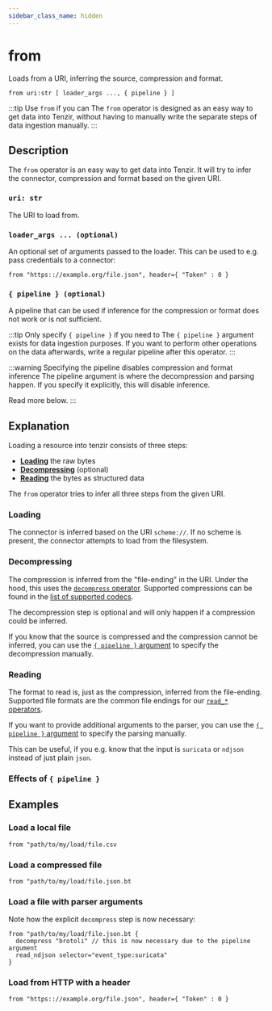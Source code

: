 ```yaml
---
sidebar_class_name: hidden
---
```


# from

Loads from a URI, inferring the source, compression and format.

```tql
from uri:str [ loader_args ..., { pipeline } ]
```

:::tip Use `from` if you can
The `from` operator is designed as an easy way to get data into Tenzir,
without having to manually write the separate steps of data ingestion manually.
:::

## Description

The `from` operator is an easy way to get data into Tenzir.
It will try to infer the connector, compression and format based on the given URI.

### `uri: str`

The URI to load from.

### `loader_args ... (optional)`

An optional set of arguments passed to the loader.
This can be used to e.g. pass credentials to a connector:

```tql
from "https:://example.org/file.json", header={ "Token" : 0 }
```

### `{ pipeline } (optional)`

A pipeline that can be used if inference for the compression or format does not work
or is not sufficient.

:::tip Only specify `{ pipeline }` if you need to
The `{ pipeline }` argument exists for data ingestion purposes.
If you want to perform other operations on the data afterwards, write a regular pipeline
after this operator.
:::

:::warning Specifying the pipeline disables compression and format inference
The pipeline argument is where the decompression and parsing happen. If you specify
it explicitly, this will disable inference.

Read more below.
:::

## Explanation

Loading a resource into tenzir consists of three steps:

* [**Loading**](#loading) the raw bytes
* [**Decompressing**](#decompressing) (optional)
* [**Reading**](#reading) the bytes as structured data

The `from` operator tries to infer all three steps from the given URI.

### Loading

The connector is inferred based on the URI `scheme://`.
If no scheme is present, the connector attempts to load from the filesystem.

### Decompressing

The compression is inferred from the "file-ending" in the URI. Under the hood,
this uses the [`decompress` operator](decompress.md).
Supported compressions can be found in the [list of supported codecs](decompress.md#codec-str).

The decompression step is optional and will only happen if a compression could be inferred.

If you know that the source is compressed and the compression cannot be inferred, you can use the
[`{ pipeline }` argument](#-pipeline--optional) to specify the decompression manually.

### Reading

The format to read is, just as the compression, inferred from the file-ending.
Supported file formats are the common file endings for our [`read_*` operators](operators.md#parsing).

If you want to provide additional arguments to the parser, you can use the
[`{ pipeline }` argument](#-pipeline--optional) to specify the parsing manually.

This can be useful, if you e.g. know that the input is `suricata` or `ndjson` instead of just plain `json`.

### Effects of `{ pipeline }`



## Examples

### Load a local file

```tql
from "path/to/my/load/file.csv
```

### Load a compressed file

```tql
from "path/to/my/load/file.json.bt
```

### Load a file with parser arguments

Note how the explicit `decompress` step is now necessary:

```tql
from "path/to/my/load/file.json.bt {
  decompress "brotoli" // this is now necessary due to the pipeline argument
  read_ndjson selector="event_type:suricata"
}
```

### Load from HTTP with a header

```tql
from "https:://example.org/file.json", header={ "Token" : 0 }
```

